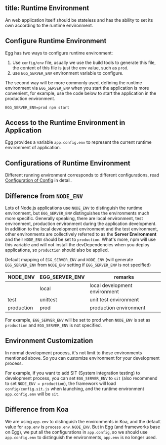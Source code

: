 title: Runtime Environment
---

An web application itself should be stateless and has the ability to set its own according to the runtime environment.


## Configure Runtime Environment

Egg has two ways to configure runtime environment:

1. Use `config/env` file, usually we use the build tools to generate this file, the content of this file is just the env value, such as `prod`.
2. use `EGG_SERVER_ENV` environment variable to configure.

 The second way will be more commonly used, defining the runtime environment via `EGG_SERVER_ENV` when you start the application is more convenient, for example, use the code below to start the application in the production environment.

```shell
EGG_SERVER_ENV=prod npm start
```

## Access to the Runtime Environment in Application

Egg provides a variable `app.config.env` to represent the current runtime environment of application.

## Configurations of Runtime Environment

Different running environment corresponds to different configurations, read [Configuration of Config](./config.md) in detail.

## Difference from `NODE_ENV`

Lots of Node.js applications use `NODE_ENV` to distinguish the runtime environment, but `EGG_SERVER_ENV`  distinguishes the environments much more specific. Generally speaking, there are local environment, test environment, production environment during the application development. In addition to the local development environment and the test environment, other environments are collectively referred to as the **Server Environment** and their `NODE_ENV` should be set to `production`. What's more, npm will use this variable and will not install the devDependencies when you deploy applications, so `production` should also be applied. 

Default mapping of `EGG_SERVER_ENV` and `NODE_ENV` (will generate `EGG_SERVER_ENV` from `NODE_ENV` setting if `EGG_SERVER_ENV` is not specified)

| NODE_ENV   | EGG_SERVER_ENV | remarks                       |
| ---------- | -------------- | ----------------------------- |
|            | local          | local development environment |
| test       | unittest       | unit test environment         |
| production | prod           | production environment        |

For example, `EGG_SERVER_ENV` will be set to prod when `NODE_ENV` is set as `production` and `EGG_SERVER_ENV` is not specified.

## Environment Customization

In normal development process, it's not limit to these environments mentioned above. So you can customize environment for your development process.

For example, if you want to add SIT (System integration testing) to development process, you can set `EGG_SERVER_ENV` to `sit` (also recommend to set `NODE_ENV = production`), the framework will load `config/config.sit.js` when launching, and the runtime environment `app.config.env` will be `sit`.

## Difference from Koa

We are using `app.env` to distinguish the environments in Koa, and the default value for `app.env` is `process.env.NODE_ENV`. But in Egg (and frameworks base on Egg), we put all the configurations in `app.config`, so we should use `app.config.env` to distinguish the environments, `app.env` is no longer used.
